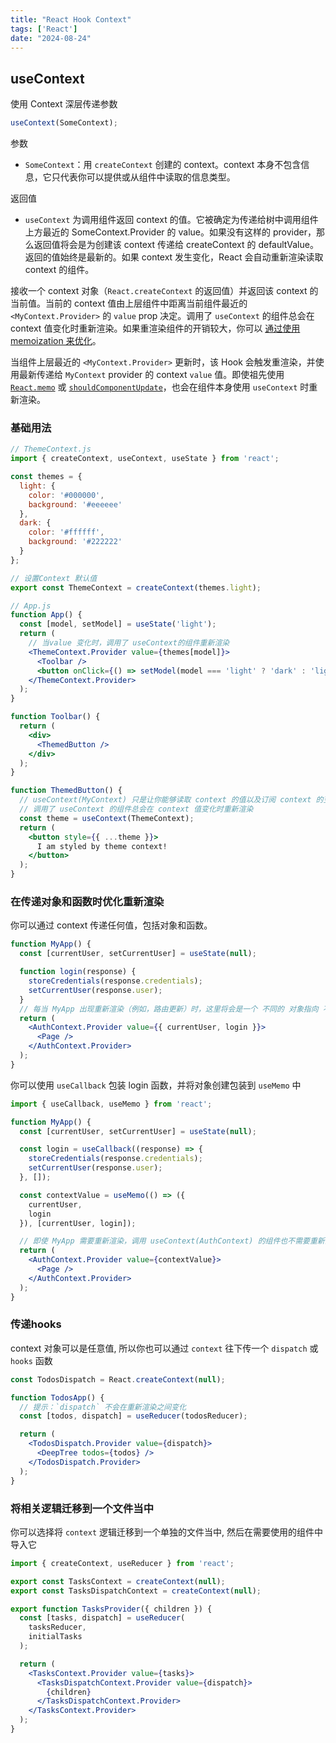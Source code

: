 ```yaml
---
title: "React Hook Context"
tags: ['React']
date: "2024-08-24"
---
```


## useContext

使用 Context 深层传递参数

```jsx
useContext(SomeContext);
```
参数
- `SomeContext`：用 `createContext` 创建的 context。context 本身不包含信息，它只代表你可以提供或从组件中读取的信息类型。

返回值
- `useContext` 为调用组件返回 context 的值。它被确定为传递给树中调用组件上方最近的 SomeContext.Provider 的 value。如果没有这样的 provider，那么返回值将会是为创建该 context 传递给 createContext 的 defaultValue。返回的值始终是最新的。如果 context 发生变化，React 会自动重新渲染读取 context 的组件。

接收一个 context 对象（`React.createContext` 的返回值）并返回该 context 的当前值。当前的 context 值由上层组件中距离当前组件最近的 `<MyContext.Provider>` 的 `value` prop 决定。调用了 `useContext` 的组件总会在 context 值变化时重新渲染。如果重渲染组件的开销较大，你可以 [通过使用 memoization 来优化](https://github.com/facebook/react/issues/15156#issuecomment-474590693)。

当组件上层最近的 `<MyContext.Provider>` 更新时，该 Hook 会触发重渲染，并使用最新传递给 `MyContext` provider 的 context `value` 值。即使祖先使用 [`React.memo`](https://react.docschina.org/reference/react/memo) 或 [`shouldComponentUpdate`](https://react.docschina.org/reference/react/Component#shouldcomponentupdate)，也会在组件本身使用 `useContext` 时重新渲染。

### 基础用法

```jsx
// ThemeContext.js
import { createContext, useContext, useState } from 'react';

const themes = {
  light: {
    color: '#000000',
    background: '#eeeeee'
  },
  dark: {
    color: '#ffffff',
    background: '#222222'
  }
};

// 设置Context 默认值
export const ThemeContext = createContext(themes.light);

// App.js
function App() {
  const [model, setModel] = useState('light');
  return (
    // 当value 变化时，调用了 useContext的组件重新渲染
    <ThemeContext.Provider value={themes[model]}>
      <Toolbar />
      <button onClick={() => setModel(model === 'light' ? 'dark' : 'light')}>Change Theme</button>
    </ThemeContext.Provider>
  );
}

function Toolbar() {
  return (
    <div>
      <ThemedButton />
    </div>
  );
}

function ThemedButton() {
  // useContext(MyContext) 只是让你能够读取 context 的值以及订阅 context 的变化。你仍然需要在上层组件树中使用 <Provider> 来为下层组件提供 context
  // 调用了 useContext 的组件总会在 context 值变化时重新渲染
  const theme = useContext(ThemeContext);
  return (
    <button style={{ ...theme }}>
      I am styled by theme context!
    </button>
  );
}
```

### 在传递对象和函数时优化重新渲染

你可以通过 context 传递任何值，包括对象和函数。

```jsx
function MyApp() {
  const [currentUser, setCurrentUser] = useState(null);

  function login(response) {
    storeCredentials(response.credentials);
    setCurrentUser(response.user);
  }
  // 每当 MyApp 出现重新渲染（例如，路由更新）时，这里将会是一个 不同的 对象指向 不同的 函数，因此 React 还必须重新渲染树中调用 useContext(AuthContext) 的所有组件
  return (
    <AuthContext.Provider value={{ currentUser, login }}>
      <Page />
    </AuthContext.Provider>
  );
}
```
你可以使用 `useCallback` 包装 login 函数，并将对象创建包装到 `useMemo` 中

```jsx
import { useCallback, useMemo } from 'react';

function MyApp() {
  const [currentUser, setCurrentUser] = useState(null);

  const login = useCallback((response) => {
    storeCredentials(response.credentials);
    setCurrentUser(response.user);
  }, []);

  const contextValue = useMemo(() => ({
    currentUser,
    login
  }), [currentUser, login]);

  // 即使 MyApp 需要重新渲染，调用 useContext(AuthContext) 的组件也不需要重新渲染，除非 currentUser 发生了变化。
  return (
    <AuthContext.Provider value={contextValue}>
      <Page />
    </AuthContext.Provider>
  );
}
```

### 传递hooks

context 对象可以是任意值, 所以你也可以通过 `context` 往下传一个 `dispatch` 或 `hooks` 函数

```jsx
const TodosDispatch = React.createContext(null);

function TodosApp() {
  // 提示：`dispatch` 不会在重新渲染之间变化
  const [todos, dispatch] = useReducer(todosReducer);

  return (
    <TodosDispatch.Provider value={dispatch}>
      <DeepTree todos={todos} />
    </TodosDispatch.Provider>
  );
}
```

### 将相关逻辑迁移到一个文件当中

你可以选择将 `context` 逻辑迁移到一个单独的文件当中, 然后在需要使用的组件中导入它

```jsx
import { createContext, useReducer } from 'react';

export const TasksContext = createContext(null);
export const TasksDispatchContext = createContext(null);

export function TasksProvider({ children }) {
  const [tasks, dispatch] = useReducer(
    tasksReducer,
    initialTasks
  );

  return (
    <TasksContext.Provider value={tasks}>
      <TasksDispatchContext.Provider value={dispatch}>
        {children}
      </TasksDispatchContext.Provider>
    </TasksContext.Provider>
  );
}
```
